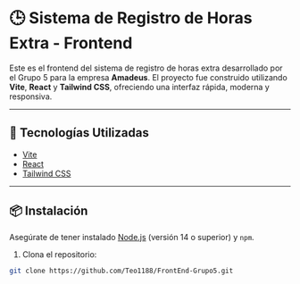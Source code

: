 # 🕒 Sistema de Registro de Horas Extra - Frontend

Este es el frontend del sistema de registro de horas extra desarrollado por el Grupo 5 para la empresa **Amadeus**. El proyecto fue construido utilizando **Vite**, **React** y **Tailwind CSS**, ofreciendo una interfaz rápida, moderna y responsiva.

---

## 🚀 Tecnologías Utilizadas

- [Vite](https://vitejs.dev/)
- [React](https://reactjs.org/)
- [Tailwind CSS](https://tailwindcss.com/)

---

## 📦 Instalación

Asegúrate de tener instalado [Node.js](https://nodejs.org/) (versión 14 o superior) y `npm`.

1. Clona el repositorio:

```bash
git clone https://github.com/Teo1188/FrontEnd-Grupo5.git
